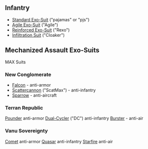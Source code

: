 ## Infantry

- [Standard Exo-Suit](/Standard_Exo-Suit "wikilink") ("pajamas" or
  "pjs")
- [Agile Exo-Suit](/Agile_Exo-Suit "wikilink") ("Agile")
- [Reinforced Exo-Suit](/Reinforced_Exo-Suit "wikilink") ("Rexo")
- [Infiltration Suit](/Infiltration_Suit "wikilink") ("Cloaker")

## Mechanized Assault Exo-Suits

MAX Suits

### New Conglomerate

- [Falcon](/Falcon "wikilink") - anti-armor
- [Scattercannon](/Scattercannon "wikilink") ("ScatMax") -
  anti-infantry
- [Sparrow](/Sparrow "wikilink") - anti-aircraft

### Terran Republic

[Pounder](/Pounder "wikilink") anti-armor
[Dual-Cycler](/Dual-Cycler "wikilink") ("DC") anti-infantry
[Burster](/Burster "wikilink") - anti-air

### Vanu Sovereignty

[Comet](/Comet "wikilink") anti-armor [Quasar](/Quasar "wikilink")
anti-infantry [Starfire](/Starfire "wikilink") anti-air
